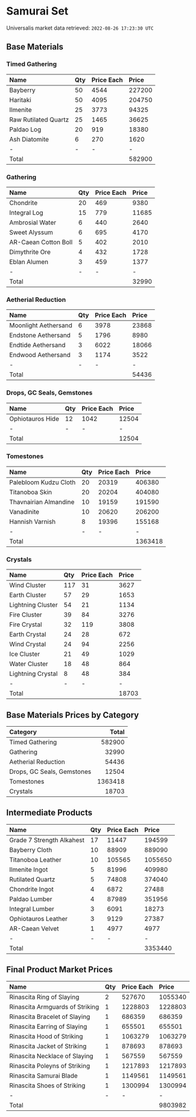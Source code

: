 # Samurai Set

Universalis market data retrieved: `2022-08-26 17:23:30 UTC`

## Base Materials

### Timed Gathering

| Name                 | Qty   | Price Each   | Price   |
|:---------------------|:------|:-------------|:--------|
| Bayberry             | 50    | 4544         | 227200  |
| Haritaki             | 50    | 4095         | 204750  |
| Ilmenite             | 25    | 3773         | 94325   |
| Raw Rutilated Quartz | 25    | 1465         | 36625   |
| Paldao Log           | 20    | 919          | 18380   |
| Ash Diatomite        | 6     | 270          | 1620    |
| -                    | -     | -            | -       |
| Total                |       |              | 582900  |

### Gathering

| Name                 | Qty   | Price Each   | Price   |
|:---------------------|:------|:-------------|:--------|
| Chondrite            | 20    | 469          | 9380    |
| Integral Log         | 15    | 779          | 11685   |
| Ambrosial Water      | 6     | 440          | 2640    |
| Sweet Alyssum        | 6     | 695          | 4170    |
| AR-Caean Cotton Boll | 5     | 402          | 2010    |
| Dimythrite Ore       | 4     | 432          | 1728    |
| Eblan Alumen         | 3     | 459          | 1377    |
| -                    | -     | -            | -       |
| Total                |       |              | 32990   |

### Aetherial Reduction

| Name                 | Qty   | Price Each   | Price   |
|:---------------------|:------|:-------------|:--------|
| Moonlight Aethersand | 6     | 3978         | 23868   |
| Endstone Aethersand  | 5     | 1796         | 8980    |
| Endtide Aethersand   | 3     | 6022         | 18066   |
| Endwood Aethersand   | 3     | 1174         | 3522    |
| -                    | -     | -            | -       |
| Total                |       |              | 54436   |

### Drops, GC Seals, Gemstones

| Name             | Qty   | Price Each   | Price   |
|:-----------------|:------|:-------------|:--------|
| Ophiotauros Hide | 12    | 1042         | 12504   |
| -                | -     | -            | -       |
| Total            |       |              | 12504   |

### Tomestones

| Name                  | Qty   | Price Each   | Price   |
|:----------------------|:------|:-------------|:--------|
| Palebloom Kudzu Cloth | 20    | 20319        | 406380  |
| Titanoboa Skin        | 20    | 20204        | 404080  |
| Thavnairian Almandine | 10    | 19159        | 191590  |
| Vanadinite            | 10    | 20620        | 206200  |
| Hannish Varnish       | 8     | 19396        | 155168  |
| -                     | -     | -            | -       |
| Total                 |       |              | 1363418 |

### Crystals

| Name              | Qty   | Price Each   | Price   |
|:------------------|:------|:-------------|:--------|
| Wind Cluster      | 117   | 31           | 3627    |
| Earth Cluster     | 57    | 29           | 1653    |
| Lightning Cluster | 54    | 21           | 1134    |
| Fire Cluster      | 39    | 84           | 3276    |
| Fire Crystal      | 32    | 119          | 3808    |
| Earth Crystal     | 24    | 28           | 672     |
| Wind Crystal      | 24    | 94           | 2256    |
| Ice Cluster       | 21    | 49           | 1029    |
| Water Cluster     | 18    | 48           | 864     |
| Lightning Crystal | 8     | 48           | 384     |
| -                 | -     | -            | -       |
| Total             |       |              | 18703   |

## Base Materials Prices by Category

| Category                   |   Total |
|:---------------------------|--------:|
| Timed Gathering            |  582900 |
| Gathering                  |   32990 |
| Aetherial Reduction        |   54436 |
| Drops, GC Seals, Gemstones |   12504 |
| Tomestones                 | 1363418 |
| Crystals                   |   18703 |

## Intermediate Products

| Name                      | Qty   | Price Each   | Price   |
|:--------------------------|:------|:-------------|:--------|
| Grade 7 Strength Alkahest | 17    | 11447        | 194599  |
| Bayberry Cloth            | 10    | 88909        | 889090  |
| Titanoboa Leather         | 10    | 105565       | 1055650 |
| Ilmenite Ingot            | 5     | 81996        | 409980  |
| Rutilated Quartz          | 5     | 74808        | 374040  |
| Chondrite Ingot           | 4     | 6872         | 27488   |
| Paldao Lumber             | 4     | 87989        | 351956  |
| Integral Lumber           | 3     | 6091         | 18273   |
| Ophiotauros Leather       | 3     | 9129         | 27387   |
| AR-Caean Velvet           | 1     | 4977         | 4977    |
| -                         | -     | -            | -       |
| Total                     |       |              | 3353440 |

## Final Product Market Prices

| Name                            | Qty   | Price Each   | Price   |
|:--------------------------------|:------|:-------------|:--------|
| Rinascita Ring of Slaying       | 2     | 527670       | 1055340 |
| Rinascita Armguards of Striking | 1     | 1228803      | 1228803 |
| Rinascita Bracelet of Slaying   | 1     | 686359       | 686359  |
| Rinascita Earring of Slaying    | 1     | 655501       | 655501  |
| Rinascita Hood of Striking      | 1     | 1063279      | 1063279 |
| Rinascita Jacket of Striking    | 1     | 878693       | 878693  |
| Rinascita Necklace of Slaying   | 1     | 567559       | 567559  |
| Rinascita Poleyns of Striking   | 1     | 1217893      | 1217893 |
| Rinascita Samurai Blade         | 1     | 1149561      | 1149561 |
| Rinascita Shoes of Striking     | 1     | 1300994      | 1300994 |
| -                               | -     | -            | -       |
| Total                           |       |              | 9803982 |